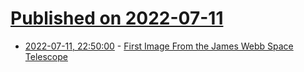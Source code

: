 # [Published on 2022-07-11](index.md)

* [2022-07-11, 22:50:00](https://science.slashdot.org/story/22/07/11/2234225/first-image-from-the-james-webb-space-telescope?utm_source=rss1.0mainlinkanon&utm_medium=feed) - [First Image From the James Webb Space Telescope](https://science.slashdot.org/story/22/07/11/2234225/first-image-from-the-james-webb-space-telescope?utm_source=rss1.0mainlinkanon&utm_medium=feed)

